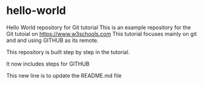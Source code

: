 # hello-world
Hello World repository for Git tutorial
This is an example repository for the Git tutoial on https://www.w3schools.com
This tutorial focuses mainly on git and and using GITHUB as its remote.

This repository is built step by step in the tutorial.

It now includes steps for GITHUB

This new line is to update the README.md file